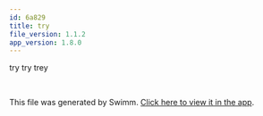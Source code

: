 ```yaml
---
id: 6a829
title: try
file_version: 1.1.2
app_version: 1.8.0
---
```


try try trey

<br/>

This file was generated by Swimm. [Click here to view it in the app](https://swimm-web-app.web.app/repos/Z2l0aHViJTNBJTNBTm9hUmVwbyUzQSUzQU5vYW96ZXI=/docs/6a829).
